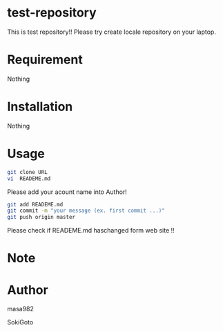 # test-repository
  This is test repository!!
  Please try create locale repository on your laptop.
   
# Requirement 
 
 Nothing
 
# Installation
 
 Nothing
 
# Usage
 
```bash
git clone URL
vi  READEME.md
```
 Please add your acount name into Author!

```bash
git add READEME.md
git commit -m "your message (ex. first commit ...)"
git push origin master
```
Please check if READEME.md haschanged form web site !!

# Note
 

 
# Author
 
masa982

SokiGoto

